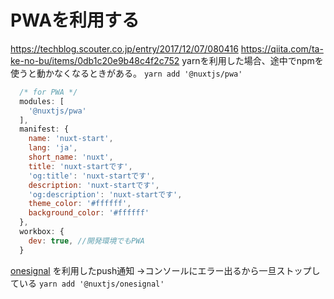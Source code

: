 # PWAを利用する
https://techblog.scouter.co.jp/entry/2017/12/07/080416
https://qiita.com/ta-ke-no-bu/items/0db1c20e9b48c4f2c752
yarnを利用した場合、途中でnpmを使うと動かなくなるときがある。
`yarn add '@nuxtjs/pwa'`

```nuxt.config.js
  /* for PWA */
  modules: [
    '@nuxtjs/pwa'
  ],
  manifest: {
    name: 'nuxt-start',
    lang: 'ja',
    short_name: 'nuxt',
    title: 'nuxt-startです',
    'og:title': 'nuxt-startです',
    description: 'nuxt-startです',
    'og:description': 'nuxt-startです',
    theme_color: '#ffffff',
    background_color: '#ffffff'
  },
  workbox: {
    dev: true, //開発環境でもPWA
  }
```
[onesignal](https://onesignal.com/)
を利用したpush通知
→コンソールにエラー出るから一旦ストップしている
`yarn add '@nuxtjs/onesignal'`


